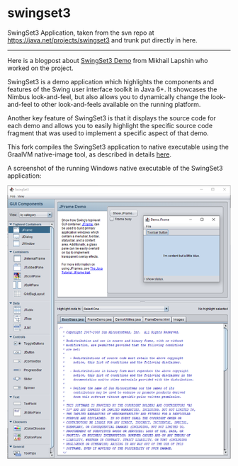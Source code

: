 # swingset3 #

SwingSet3 Application, taken from the svn repo at https://java.net/projects/swingset3 and trunk put directly in here.

----

Here is a blogpost about [SwingSet3 Demo](https://mlapshin.com/index.php/projects/swingset3/)
from Mikhail Lapshin who worked on the project.

SwingSet3 is a demo application which highlights the components and features of the Swing user interface toolkit
in Java 6+. It showcases the Nimbus look-and-feel, but also allows you to dynamically change the look-and-feel to
other look-and-feels available on the running platform.

Another key feature of SwingSet3 is that it displays the source code for each demo and allows you to easily
highlight the specific source code fragment that was used to implement a specific aspect of that demo.

This fork compiles the SwingSet3 application to native executable using the GraalVM native-image tool,
as described in details [here](trunk/SwingSet3).

A screenshot of the running Windows native executable of the SwingSet3 application:

![screenshot](SwingSet3.png "SwingSet3")

